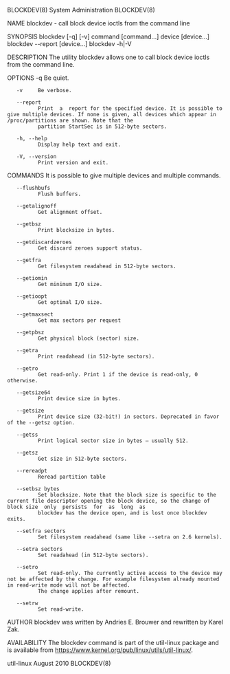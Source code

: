 BLOCKDEV(8)                                                                       System Administration                                                                       BLOCKDEV(8)

NAME
       blockdev - call block device ioctls from the command line

SYNOPSIS
       blockdev [-q] [-v] command [command...] device [device...]
       blockdev --report [device...]
       blockdev -h|-V

DESCRIPTION
       The utility blockdev allows one to call block device ioctls from the command line.

OPTIONS
       -q     Be quiet.

       -v     Be verbose.

       --report
              Print  a  report for the specified device. It is possible to give multiple devices. If none is given, all devices which appear in /proc/partitions are shown. Note that the
              partition StartSec is in 512-byte sectors.

       -h, --help
              Display help text and exit.

       -V, --version
              Print version and exit.

COMMANDS
       It is possible to give multiple devices and multiple commands.

       --flushbufs
              Flush buffers.

       --getalignoff
              Get alignment offset.

       --getbsz
              Print blocksize in bytes.

       --getdiscardzeroes
              Get discard zeroes support status.

       --getfra
              Get filesystem readahead in 512-byte sectors.

       --getiomin
              Get minimum I/O size.

       --getioopt
              Get optimal I/O size.

       --getmaxsect
              Get max sectors per request

       --getpbsz
              Get physical block (sector) size.

       --getra
              Print readahead (in 512-byte sectors).

       --getro
              Get read-only. Print 1 if the device is read-only, 0 otherwise.

       --getsize64
              Print device size in bytes.

       --getsize
              Print device size (32-bit!) in sectors. Deprecated in favor of the --getsz option.

       --getss
              Print logical sector size in bytes – usually 512.

       --getsz
              Get size in 512-byte sectors.

       --rereadpt
              Reread partition table

       --setbsz bytes
              Set blocksize. Note that the block size is specific to the current file descriptor opening the block device, so the change of block size  only  persists  for  as  long  as
              blockdev has the device open, and is lost once blockdev exits.

       --setfra sectors
              Set filesystem readahead (same like --setra on 2.6 kernels).

       --setra sectors
              Set readahead (in 512-byte sectors).

       --setro
              Set read-only. The currently active access to the device may not be affected by the change. For example filesystem already mounted in read-write mode will not be affected.
              The change applies after remount.

       --setrw
              Set read-write.

AUTHOR
       blockdev was written by Andries E. Brouwer and rewritten by Karel Zak.

AVAILABILITY
       The blockdev command is part of the util-linux package and is available from https://www.kernel.org/pub/linux/utils/util-linux/.

util-linux                                                                             August 2010                                                                            BLOCKDEV(8)
